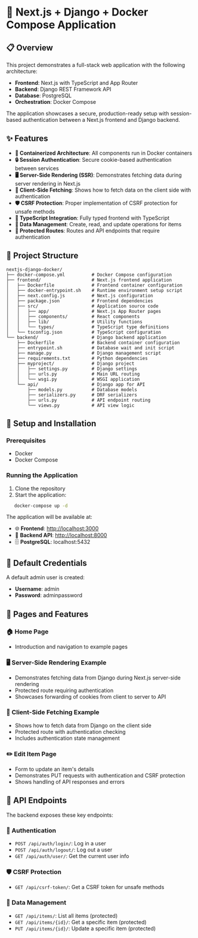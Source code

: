 # 🚀 Next.js + Django + Docker Compose Application
## 📋 Overview
This project demonstrates a full-stack web application with the following architecture:
- **Frontend**: Next.js with TypeScript and App Router
- **Backend**: Django REST Framework API
- **Database**: PostgreSQL
- **Orchestration**: Docker Compose

The application showcases a secure, production-ready setup with session-based authentication between a Next.js frontend and Django backend.
## ✨ Features
- **🐳 Containerized Architecture**: All components run in Docker containers
- **🔒 Session Authentication**: Secure cookie-based authentication between services
- **🖥️ Server-Side Rendering (SSR)**: Demonstrates fetching data during server rendering in Next.js
- **🔄 Client-Side Fetching**: Shows how to fetch data on the client side with authentication
- **🛡️ CSRF Protection**: Proper implementation of CSRF protection for unsafe methods
- **📝 TypeScript Integration**: Fully typed frontend with TypeScript
- **💾 Data Management**: Create, read, and update operations for items
- **🚪 Protected Routes**: Routes and API endpoints that require authentication

## 📁 Project Structure
``` 
nextjs-django-docker/
├── docker-compose.yml          # Docker Compose configuration
├── frontend/                   # Next.js frontend application
│   ├── Dockerfile              # Frontend container configuration
│   ├── docker-entrypoint.sh    # Runtime environment setup script
│   ├── next.config.js          # Next.js configuration
│   ├── package.json            # Frontend dependencies
│   ├── src/                    # Application source code
│   │   ├── app/                # Next.js App Router pages
│   │   ├── components/         # React components
│   │   ├── lib/                # Utility functions
│   │   └── types/              # TypeScript type definitions
│   └── tsconfig.json           # TypeScript configuration
└── backend/                    # Django backend application
    ├── Dockerfile              # Backend container configuration
    ├── entrypoint.sh           # Database wait and init script
    ├── manage.py               # Django management script
    ├── requirements.txt        # Python dependencies
    ├── myproject/              # Django project
    │   ├── settings.py         # Django settings
    │   ├── urls.py             # Main URL routing
    │   └── wsgi.py             # WSGI application
    └── api/                    # Django app for API
        ├── models.py           # Database models
        ├── serializers.py      # DRF serializers
        ├── urls.py             # API endpoint routing
        └── views.py            # API view logic
```
## 🚀 Setup and Installation
### Prerequisites
- Docker
- Docker Compose

### Running the Application
1. Clone the repository
2. Start the application:
``` bash
   docker-compose up -d
```
The application will be available at:
- 🌐 **Frontend**: [http://localhost:3000](http://localhost:3000)
- 🔌 **Backend API**: [http://localhost:8000](http://localhost:8000)
- 🗄️ **PostgreSQL**: localhost:5432

## 👤 Default Credentials
A default admin user is created:
- **Username**: admin
- **Password**: adminpassword

## 📱 Pages and Features
### 🏠 Home Page
- Introduction and navigation to example pages

### 🖥️ Server-Side Rendering Example
- Demonstrates fetching data from Django during Next.js server-side rendering
- Protected route requiring authentication
- Showcases forwarding of cookies from client to server to API

### 🔄 Client-Side Fetching Example
- Shows how to fetch data from Django on the client side
- Protected route with authentication checking
- Includes authentication state management

### ✏️ Edit Item Page
- Form to update an item's details
- Demonstrates PUT requests with authentication and CSRF protection
- Shows handling of API responses and errors

## 🔌 API Endpoints
The backend exposes these key endpoints:
### 🔐 Authentication
- `POST /api/auth/login/`: Log in a user
- `POST /api/auth/logout/`: Log out a user
- `GET /api/auth/user/`: Get the current user info

### 🛡️ CSRF Protection
- `GET /api/csrf-token/`: Get a CSRF token for unsafe methods

### 💾 Data Management
- `GET /api/items/`: List all items (protected)
- `GET /api/items/{id}/`: Get a specific item (protected)
- `PUT /api/items/{id}/`: Update a specific item (protected)
